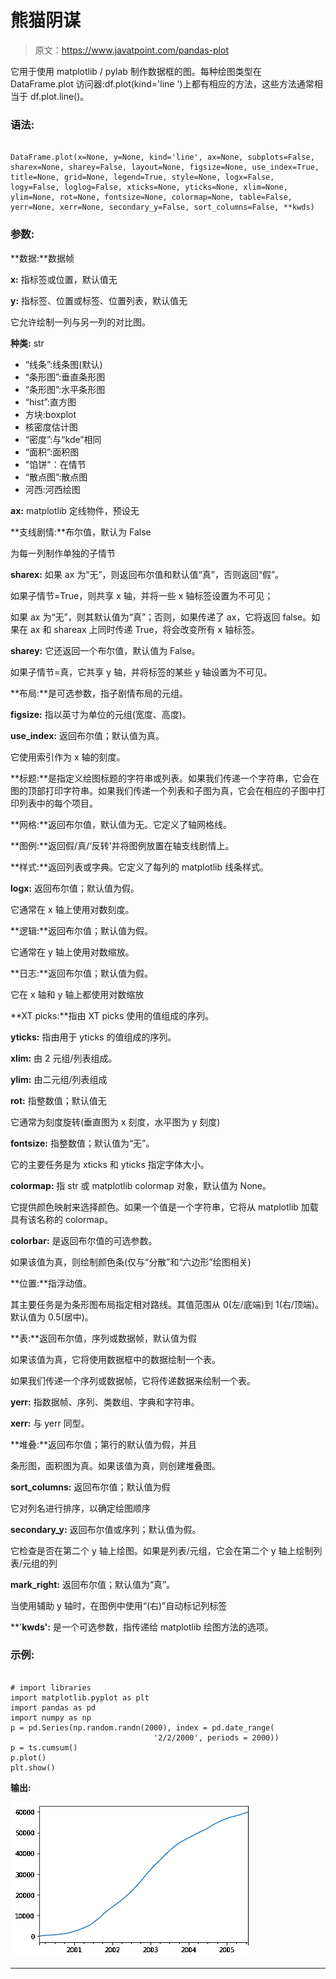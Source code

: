 # 熊猫阴谋

> 原文：<https://www.javatpoint.com/pandas-plot>

它用于使用 matplotlib / pylab 制作数据框的图。每种绘图类型在 DataFrame.plot 访问器:df.plot(kind='line ')上都有相应的方法，这些方法通常相当于 df.plot.line()。

### 语法:

```

DataFrame.plot(x=None, y=None, kind='line', ax=None, subplots=False, sharex=None, sharey=False, layout=None, figsize=None, use_index=True, title=None, grid=None, legend=True, style=None, logx=False, logy=False, loglog=False, xticks=None, yticks=None, xlim=None, ylim=None, rot=None, fontsize=None, colormap=None, table=False, yerr=None, xerr=None, secondary_y=False, sort_columns=False, **kwds) 

```

### 参数:

**数据:**数据帧

**x:** 指标签或位置，默认值无

**y:** 指标签、位置或标签、位置列表，默认值无

它允许绘制一列与另一列的对比图。

**种类:** str

*   “线条”:线条图(默认)
*   “条形图”:垂直条形图
*   “条形图”:水平条形图
*   “hist”:直方图
*   方块:boxplot
*   核密度估计图
*   “密度”:与“kde”相同
*   “面积”:面积图
*   "馅饼"：在情节
*   “散点图”:散点图
*   河西:河西绘图

**ax:** matplotlib 定线物件，预设无

**支线剧情:**布尔值，默认为 False

为每一列制作单独的子情节

**sharex:** 如果 ax 为“无”，则返回布尔值和默认值“真”，否则返回“假”。

如果子情节=True，则共享 x 轴，并将一些 x 轴标签设置为不可见；

如果 ax 为“无”，则其默认值为“真”；否则，如果传递了 ax，它将返回 false。如果在 ax 和 shareax 上同时传递 True，将会改变所有 x 轴标签。

**sharey:** 它还返回一个布尔值，默认值为 False。

如果子情节=真，它共享 y 轴，并将标签的某些 y 轴设置为不可见。

**布局:**是可选参数，指子剧情布局的元组。

**figsize:** 指以英寸为单位的元组(宽度、高度)。

**use_index:** 返回布尔值；默认值为真。

它使用索引作为 x 轴的刻度。

**标题:**是指定义绘图标题的字符串或列表。如果我们传递一个字符串，它会在图的顶部打印字符串。如果我们传递一个列表和子图为真，它会在相应的子图中打印列表中的每个项目。

**网格:**返回布尔值，默认值为无。它定义了轴网格线。

**图例:**返回假/真/‘反转’并将图例放置在轴支线剧情上。

**样式:**返回列表或字典。它定义了每列的 matplotlib 线条样式。

**logx:** 返回布尔值；默认值为假。

它通常在 x 轴上使用对数刻度。

**逻辑:**返回布尔值；默认值为假。

它通常在 y 轴上使用对数缩放。

**日志:**返回布尔值；默认值为假。

它在 x 轴和 y 轴上都使用对数缩放

**XT picks:**指由 XT picks 使用的值组成的序列。

**yticks:** 指由用于 yticks 的值组成的序列。

**xlim:** 由 2 元组/列表组成。

**ylim:** 由二元组/列表组成

**rot:** 指整数值；默认值无

它通常为刻度旋转(垂直图为 x 刻度，水平图为 y 刻度)

**fontsize:** 指整数值；默认值为“无”。

它的主要任务是为 xticks 和 yticks 指定字体大小。

**colormap:** 指 str 或 matplotlib colormap 对象，默认值为 None。

它提供颜色映射来选择颜色。如果一个值是一个字符串，它将从 matplotlib 加载具有该名称的 colormap。

**colorbar:** 是返回布尔值的可选参数。

如果该值为真，则绘制颜色条(仅与“分散”和“六边形”绘图相关)

**位置:**指浮动值。

其主要任务是为条形图布局指定相对路线。其值范围从 0(左/底端)到 1(右/顶端)。默认值为 0.5(居中)。

**表:**返回布尔值，序列或数据帧，默认值为假

如果该值为真，它将使用数据框中的数据绘制一个表。

如果我们传递一个序列或数据帧，它将传递数据来绘制一个表。

**yerr:** 指数据帧、序列、类数组、字典和字符串。

**xerr:** 与 yerr 同型。

**堆叠:**返回布尔值；第行的默认值为假，并且

条形图，面积图为真。如果该值为真，则创建堆叠图。

**sort_columns:** 返回布尔值；默认值为假

它对列名进行排序，以确定绘图顺序

**secondary_y:** 返回布尔值或序列；默认值为假。

它检查是否在第二个 y 轴上绘图。如果是列表/元组，它会在第二个 y 轴上绘制列表/元组的列

**mark_right:** 返回布尔值；默认值为“真”。

当使用辅助 y 轴时，在图例中使用“(右)”自动标记列标签

**'**kwds':** 是一个可选参数，指传递给 matplotlib 绘图方法的选项。

### 示例:

```

# import libraries 
import matplotlib.pyplot as plt 
import pandas as pd 
import numpy as np  
p = pd.Series(np.random.randn(2000), index = pd.date_range( 
                                '2/2/2000', periods = 2000)) 
p = ts.cumsum() 
p.plot() 
plt.show()

```

**输出:**

![Python Plot](img/466dd8f39117a76b370d9fe15f0f863d.png)

* * *